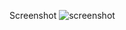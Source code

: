 Screenshot
![screenshot](https://github.com/user-attachments/assets/64490751-06c9-4986-942d-19365095beaa)


